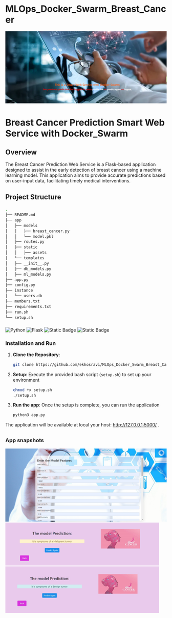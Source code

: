 
# MLOps_Docker_Swarm_Breast_Cancer

![Alt text](./app/static/assets/img1.png)
# Breast Cancer Prediction Smart Web Service with Docker_Swarm

## Overview

The Breast Cancer Prediction Web Service is a Flask-based application designed to assist in the early detection of breast cancer using a machine learning model. This application aims to provide accurate predictions based on user-input data, facilitating timely medical interventions.

## Project Structure
```bash
.
├── README.md
├── app
│   ├── models
│   │   ├── breast_cancer.py
│   │   └── model.pkl
│   ├── routes.py
│   ├── static
│   │   ├── assets
│   └── templates
│   ├── __init__.py
│   ├── db_models.py
│   ├── ml_models.py
├── app.py
├── config.py
├── instance
│   └── users.db
├── members.txt
├── requirements.txt
├── run.sh
└── setup.sh
```

###
![Python](https://img.shields.io/badge/Python-3.x-blue.svg) 
![Flask](https://img.shields.io/badge/Flask-2.x-blue.svg) 
![Static Badge](https://img.shields.io/badge/html-orange.svg)
![Static Badge](https://img.shields.io/badge/CSS-BS-green.svg)


### Installation and Run

1. **Clone the Repository**:
   ```bash
   git clone https://github.com/ekhosravi/MLOps_Docker_Swarm_Breast_Cancer.git
   ```

2. **Setup**: Execute the provided bash script (`setup.sh`) to set up your environment 
   ```bash 
   chmod +x setup.sh
   ./setup.sh 
   ```
3. **Run the app**: Once the setup is complete, you can run the application 
   ```bash 
   python3 app.py
   ```


The application will be available at local your host:  http://127.0.0.1:5000/ .


## 
### App snapshots

<div style="text-align: center;"><img src="./app/static/assets/web-screenshot3.png" alt="drawing" style="width:680px; height=350px;"/></div>
<img src="./app/static/assets/web-screenshot1.png" alt="drawing" style="width:480px; height=550px;"/> 
<img src="./app/static/assets/web-screenshot2.png" alt="drawing" style="width:480px; height=550px;"/> 

